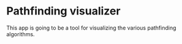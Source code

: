# Pathfinding visualizer
This app is going to be a tool for visualizing the various pathfinding algorithms.